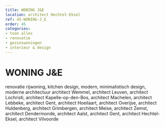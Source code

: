 ```yaml
---
title: WONING J&E
location: architect Hechtel-Eksel
ref: 45-WONING-J_E
order: 45
categories:
- toon alles
- renovatie
- gezinswoningen
- interieur & design
---
```

# WONING J&E

renovatie rijwoning, kitchen design, modern, minimalistisch design, moderne architectuur
architect Wemmel, architect Leuven, architect Lochristi, architect Kapelle-op-den-Bos, architect Machelen, architect Lebbeke, architect Gent, architect Hoeilaart, architect Overijse, architect Huldenberg, architect Grimbergen, architect Meise, architect Zemst, architect Dendermonde, architect Aalst, architect Gent, architect Hechtel-Eksel, architect Vilvoorde
